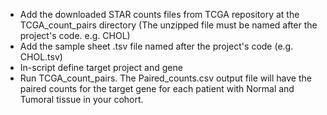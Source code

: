 - Add the downloaded STAR counts files from TCGA repository at the TCGA_count_pairs directory (The unzipped file must be named after the project's code. e.g. CHOL)
- Add the sample sheet .tsv file named after the project's code (e.g. CHOL.tsv)
- In-script define target project and gene 
- Run TCGA_count_pairs. The Paired_counts.csv output file will have the paired counts for the target gene for each patient with Normal and Tumoral tissue in your cohort.
